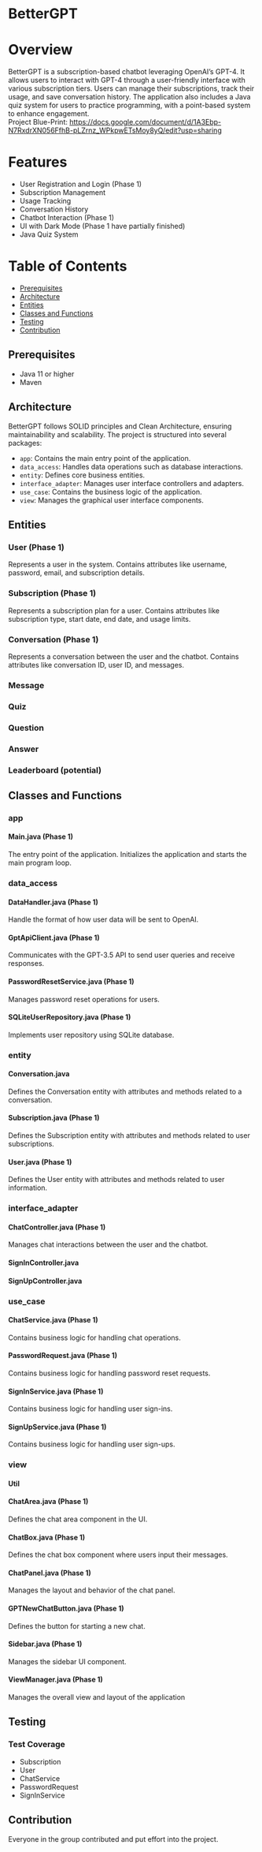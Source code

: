 # BetterGPT
# Overview
BetterGPT is a subscription-based chatbot leveraging OpenAI’s GPT-4. It allows users to interact with GPT-4 through a user-friendly interface with various subscription tiers. Users can manage their subscriptions, track their usage, and save conversation history. The application also includes a Java quiz system for users to practice programming, with a point-based system to enhance engagement.
<br>Project Blue-Print: https://docs.google.com/document/d/1A3Ebp-N7RxdrXN056FfhB-pLZrnz_WPkpwETsMoy8yQ/edit?usp=sharing
# Features
- User Registration and Login (Phase 1)
- Subscription Management
- Usage Tracking
- Conversation History
- Chatbot Interaction (Phase 1)
- UI with Dark Mode (Phase 1 have partially finished)
- Java Quiz System
# Table of Contents
- [Prerequisites](#prerequisites)
- [Architecture](#architecture)
- [Entities](#entities)
- [Classes and Functions](#classes-and-functions)
- [Testing](#testing)
- [Contribution](#contribution)


## Prerequisites

- Java 11 or higher
- Maven

## Architecture

BetterGPT follows SOLID principles and Clean Architecture, ensuring maintainability and scalability. The project is structured into several packages:

- `app`: Contains the main entry point of the application.
- `data_access`: Handles data operations such as database interactions.
- `entity`: Defines core business entities.
- `interface_adapter`: Manages user interface controllers and adapters.
- `use_case`: Contains the business logic of the application.
- `view`: Manages the graphical user interface components.

## Entities

### User (Phase 1)
Represents a user in the system. Contains attributes like username, password, email, and subscription details.

### Subscription (Phase 1)
Represents a subscription plan for a user. Contains attributes like subscription type, start date, end date, and usage limits.

### Conversation (Phase 1)
Represents a conversation between the user and the chatbot. Contains attributes like conversation ID, user ID, and messages.

### Message

### Quiz

### Question

### Answer

### Leaderboard (potential)

## Classes and Functions

### app

#### Main.java (Phase 1)
The entry point of the application. Initializes the application and starts the main program loop.

### data_access

#### DataHandler.java (Phase 1)
Handle the format of how user data will be sent to OpenAI.

#### GptApiClient.java (Phase 1)
Communicates with the GPT-3.5 API to send user queries and receive responses.

#### PasswordResetService.java (Phase 1)
Manages password reset operations for users.

#### SQLiteUserRepository.java (Phase 1)
Implements user repository using SQLite database.

### entity

#### Conversation.java
Defines the Conversation entity with attributes and methods related to a conversation.

#### Subscription.java (Phase 1)
Defines the Subscription entity with attributes and methods related to user subscriptions.

#### User.java (Phase 1)
Defines the User entity with attributes and methods related to user information.

### interface_adapter

#### ChatController.java (Phase 1)
Manages chat interactions between the user and the chatbot.

#### SignInController.java

#### SignUpController.java

### use_case

#### ChatService.java (Phase 1)
Contains business logic for handling chat operations.

#### PasswordRequest.java (Phase 1)
Contains business logic for handling password reset requests.

#### SignInService.java (Phase 1)
Contains business logic for handling user sign-ins.

#### SignUpService.java (Phase 1)
Contains business logic for handling user sign-ups.

### view

#### Util

#### ChatArea.java (Phase 1)
Defines the chat area component in the UI.

#### ChatBox.java (Phase 1)
Defines the chat box component where users input their messages.

#### ChatPanel.java (Phase 1)
Manages the layout and behavior of the chat panel.

#### GPTNewChatButton.java (Phase 1)
Defines the button for starting a new chat.

#### Sidebar.java (Phase 1)
Manages the sidebar UI component.

#### ViewManager.java (Phase 1)
Manages the overall view and layout of the application

## Testing
### Test Coverage
- Subscription
- User
- ChatService
- PasswordRequest
- SignInService

## Contribution
Everyone in the group contributed and put effort into the project.

